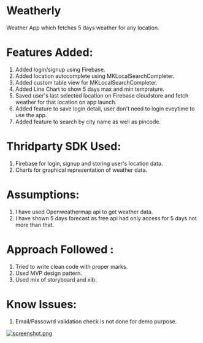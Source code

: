 # Weatherly
Weather App which fetches 5 days weather for any location.

# Features Added:
1. Added login/signup using Firebase.
2. Added location autocomplete using MKLocalSearchCompleter.
3. Added custom table view for MKLocalSearchCompleter.
3. Added Line Chart to show 5 days max and min temprature.
4. Saved user's last selected location on Firebase cloudstore and fetch weather for that location on app launch.
5. Added feature to save login detail, user don't need to login eveytime to use the app.
6. Added feature to search by city name as well as pincode.

# Thridparty SDK Used:
1. Firebase for login, signup and storing user's location data.
2. Charts for graphical representation of weather data.

# Assumptions:
1. I have used Openweathermap api to get weather data.
2. I have shown 5 days forecast as free api had only access for 5 days not more than that.

# Approach Followed :
1. Tried to write clean code with proper marks.
2. Used MVP design pattern.
3. Used mix of storyboard and xib.

# Know Issues:
1. Email/Passowrd validation check is not done for demo purpose.


[![screenshot.png](https://i.postimg.cc/pTgTwt8M/screenshot.png)](https://postimg.cc/VrWmtpDK)
